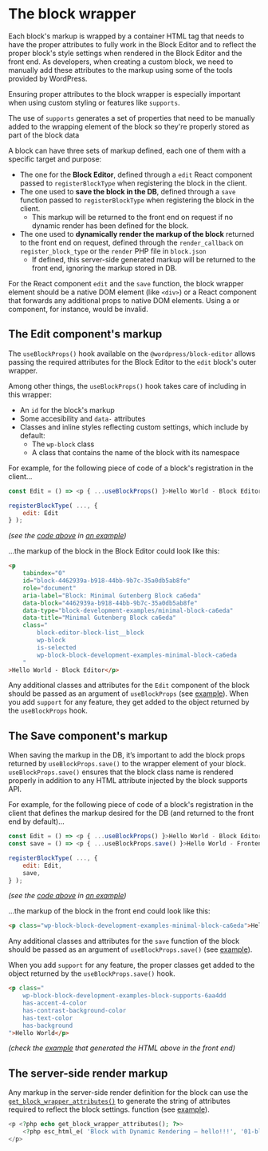# The block wrapper

Each block's markup is wrapped by a container HTML tag that needs to have the proper attributes to fully work in the Block Editor and to reflect the proper block's style settings when rendered in the Block Editor and the front end. As developers, when creating a custom block, we need to manually add these attributes to the markup using some of the tools provided by WordPress.

Ensuring proper attributes to the block wrapper is especially important when using custom styling or features like `supports`. 

<div class="callout callout-info">
The use of <code>supports</code> generates a set of properties that need to be manually added to the wrapping element of the block so they're properly stored as part of the block data
</div>

A block can have three sets of markup defined, each one of them with a specific target and purpose:

- The one for the **Block Editor**, defined through a `edit` React component passed to `registerBlockType` when registering the block in the client. 
- The one used to **save the block in the DB**, defined through a `save` function passed to `registerBlockType` when registering the block in the client. 
    - This markup will be returned to the front end on request if no dynamic render has been defined for the block.
- The one used to **dynamically render the markup of the block** returned to the front end on request, defined through the `render_callback` on `register_block_type` or the `render` PHP file in `block.json`
    - If defined, this server-side generated markup will be returned to the front end, ignoring the markup stored in DB.

For the React component `edit` and the `save` function, the block wrapper element should be a native DOM element (like `<div>`) or a React component that forwards any additional props to native DOM elements. Using a <Fragment> or <ServerSideRender> component, for instance, would be invalid.


## The Edit component's markup

The `useBlockProps()` hook available on the `@wordpress/block-editor` allows passing the required attributes for the Block Editor to the `edit` block's outer wrapper. 

Among other things, the `useBlockProps()` hook takes care of including in this wrapper:
- An `id` for the block's markup 
- Some accesibility and `data-` attributes
- Classes and inline styles reflecting custom settings, which include by default:
    - The `wp-block` class 
    - A class that contains the name of the block with its namespace

For example, for the following piece of code of a block's registration in the client...

```js
const Edit = () => <p { ...useBlockProps() }>Hello World - Block Editor</p>;

registerBlockType( ..., {
	edit: Edit
} );
```
_(see the [code above](https://github.com/WordPress/block-development-examples/blob/trunk/plugins/minimal-block-ca6eda/src/index.js) in [an example](https://github.com/WordPress/block-development-examples/tree/trunk/plugins/minimal-block-ca6eda))_

...the markup of the block in the Block Editor could look like this:
```html
<p 
    tabindex="0" 
    id="block-4462939a-b918-44bb-9b7c-35a0db5ab8fe" 
    role="document" 
    aria-label="Block: Minimal Gutenberg Block ca6eda" 
    data-block="4462939a-b918-44bb-9b7c-35a0db5ab8fe" 
    data-type="block-development-examples/minimal-block-ca6eda" 
    data-title="Minimal Gutenberg Block ca6eda" 
    class="
        block-editor-block-list__block 
        wp-block 
        is-selected 
        wp-block-block-development-examples-minimal-block-ca6eda
    "
>Hello World - Block Editor</p>
```

Any additional classes and attributes for the `Edit` component of the block should be passed as an argument of `useBlockProps` (see [example](https://github.com/WordPress/block-development-examples/blob/trunk/plugins/stylesheets-79a4c3/src/edit.js)). When you add `support` for any feature, they get added to the object returned by the `useBlockProps` hook.


## The Save component's markup

When saving the markup in the DB, it’s important to add the block props returned by `useBlockProps.save()` to the wrapper element of your block. `useBlockProps.save()` ensures that the block class name is rendered properly in addition to any HTML attribute injected by the block supports API.

For example, for the following piece of code of a block's registration in the client that defines the markup desired for the DB (and returned to the front end by default)...

```js
const Edit = () => <p { ...useBlockProps() }>Hello World - Block Editor</p>;
const save = () => <p { ...useBlockProps.save() }>Hello World - Frontend</p>;

registerBlockType( ..., {
	edit: Edit,
	save,
} );
```

_(see the [code above](https://github.com/WordPress/block-development-examples/blob/trunk/plugins/minimal-block-ca6eda/src/index.js) in [an example](https://github.com/WordPress/block-development-examples/tree/trunk/plugins/minimal-block-ca6eda))_


...the markup of the block in the front end could look like this:
```html
<p class="wp-block-block-development-examples-minimal-block-ca6eda">Hello World – Frontend</p>
```

Any additional classes and attributes for the `save` function of the block should be passed as an argument of `useBlockProps.save()` (see [example](https://github.com/WordPress/block-development-examples/blob/trunk/plugins/stylesheets-79a4c3/src/save.js)). 

When you add `support` for any feature, the proper classes get added to the object returned by the `useBlockProps.save()` hook.

```html
<p class="
    wp-block-block-development-examples-block-supports-6aa4dd 
    has-accent-4-color 
    has-contrast-background-color 
    has-text-color 
    has-background
">Hello World</p>
```

_(check the [example](https://github.com/WordPress/block-development-examples/tree/trunk/plugins/block-supports-6aa4dd) that generated the HTML above in the front end)_

## The server-side render markup

Any markup in the server-side render definition for the block can use the [`get_block_wrapper_attributes()`](https://developer.wordpress.org/reference/functions/get_block_wrapper_attributes/) to generate the string of attributes required to reflect the block settings. function (see [example](https://github.com/WordPress/block-development-examples/blob/trunk/plugins/copyright-date-block-09aac3/src/render.php#L31)). 

```php
<p <?php echo get_block_wrapper_attributes(); ?>>
	<?php esc_html_e( 'Block with Dynamic Rendering – hello!!!', '01-block-dynamic' ); ?>
</p>
```